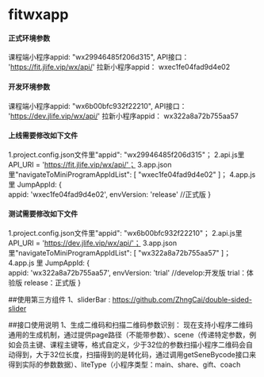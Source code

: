 # fitwxapp

#### 正式环境参数
课程端小程序appid: "wx29946485f206d315",
API接口： 'https://fit.jlife.vip/wx/api/'
拉新小程序appid： wxec1fe04fad9d4e02

#### 开发环境参数
课程端小程序appid: "wx6b00bfc932f22210",
API接口： 'https://dev.jlife.vip/wx/api/'
拉新小程序appid： wx322a8a72b755aa57

#### 上线需要修改如下文件
1.project.config.json文件里"appid": "wx29946485f206d315"；
2.api.js里 API_URI = 'https://fit.jlife.vip/wx/api/'；
3.app.json里"navigateToMiniProgramAppIdList": [ "wxec1fe04fad9d4e02" ]；
4.app.js 里 JumpAppId: {          
      appid: 'wxec1fe04fad9d4e02',
      envVersion: 'release' //正式版
    }

#### 测试需要修改如下文件
1.project.config.json文件里"appid": "wx6b00bfc932f22210"；
2.api.js里 API_URI = 'https://dev.jlife.vip/wx/api/'；
3.app.json里"navigateToMiniProgramAppIdList": [ "wx322a8a72b755aa57" ]；
4.app.js 里 JumpAppId: {          
      appid: 'wx322a8a72b755aa57',
      envVersion: 'trial' //develop:开发版   trial：体验版  release：正式版
    }

##使用第三方组件
1、sliderBar : https://github.com/ZhngCai/double-sided-slider

##接口使用说明
1、生成二维码和扫描二维码参数识别：
现在支持小程序二维码通用的生成机制，通过提供page路径（不能带参数）、scene（传递特定参数，例如会员主键、课程主键等，格式自定义，少于32位的参数扫描小程序二维码会自动得到，大于32位长度，扫描得到的是转化码，通过调用getSeneBycode接口来得到实际的参数数据）、liteType（小程序类型：main、share、gift、coach




